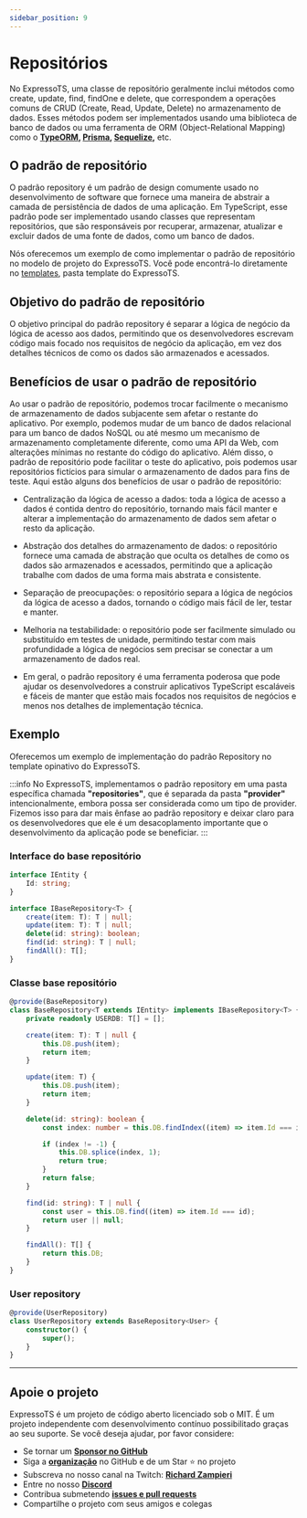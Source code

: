 ```yaml
---
sidebar_position: 9
---
```


# Repositórios

No ExpressoTS, uma classe de repositório geralmente inclui métodos como create, update, find, findOne e delete, que correspondem a operações comuns de CRUD (Create, Read, Update, Delete) no armazenamento de dados. Esses métodos podem ser implementados usando uma biblioteca de banco de dados ou uma ferramenta de ORM (Object-Relational Mapping) como o **[TypeORM](https://typeorm.io/), [Prisma](https://www.prisma.io/), [Sequelize](https://sequelize.org/),** etc.

## O padrão de repositório

O padrão repository é um padrão de design comumente usado no desenvolvimento de software que fornece uma maneira de abstrair a camada de persistência de dados de uma aplicação. Em TypeScript, esse padrão pode ser implementado usando classes que representam repositórios, que são responsáveis por recuperar, armazenar, atualizar e excluir dados de uma fonte de dados, como um banco de dados.

Nós oferecemos um exemplo de como implementar o padrão de repositório no modelo de projeto do ExpressoTS. Você pode encontrá-lo diretamente no [templates](https://github.com/expressots/expressots/tree/main/templates), pasta template do ExpressoTS.

## Objetivo do padrão de repositório

O objetivo principal do padrão repository é separar a lógica de negócio da lógica de acesso aos dados, permitindo que os desenvolvedores escrevam código mais focado nos requisitos de negócio da aplicação, em vez dos detalhes técnicos de como os dados são armazenados e acessados.

## Benefícios de usar o padrão de repositório

Ao usar o padrão de repositório, podemos trocar facilmente o mecanismo de armazenamento de dados subjacente sem afetar o restante do aplicativo. Por exemplo, podemos mudar de um banco de dados relacional para um banco de dados NoSQL ou até mesmo um mecanismo de armazenamento completamente diferente, como uma API da Web, com alterações mínimas no restante do código do aplicativo. Além disso, o padrão de repositório pode facilitar o teste do aplicativo, pois podemos usar repositórios fictícios para simular o armazenamento de dados para fins de teste. Aqui estão alguns dos benefícios de usar o padrão de repositório:

-   Centralização da lógica de acesso a dados: toda a lógica de acesso a dados é contida dentro do repositório, tornando mais fácil manter e alterar a implementação do armazenamento de dados sem afetar o resto da aplicação.

-   Abstração dos detalhes do armazenamento de dados: o repositório fornece uma camada de abstração que oculta os detalhes de como os dados são armazenados e acessados, permitindo que a aplicação trabalhe com dados de uma forma mais abstrata e consistente.

-   Separação de preocupações: o repositório separa a lógica de negócios da lógica de acesso a dados, tornando o código mais fácil de ler, testar e manter.

-   Melhoria na testabilidade: o repositório pode ser facilmente simulado ou substituído em testes de unidade, permitindo testar com mais profundidade a lógica de negócios sem precisar se conectar a um armazenamento de dados real.

-   Em geral, o padrão repository é uma ferramenta poderosa que pode ajudar os desenvolvedores a construir aplicativos TypeScript escaláveis e fáceis de manter que estão mais focados nos requisitos de negócios e menos nos detalhes de implementação técnica.

## Exemplo

Oferecemos um exemplo de implementação do padrão Repository no template opinativo do ExpressoTS.

:::info
No ExpressoTS, implementamos o padrão repository em uma pasta específica chamada **"repositories"**, que é separada da pasta **"provider"** intencionalmente, embora possa ser considerada como um tipo de provider. Fizemos isso para dar mais ênfase ao padrão repository e deixar claro para os desenvolvedores que ele é um desacoplamento importante que o desenvolvimento da aplicação pode se beneficiar.
:::

### Interface do base repositório

```typescript
interface IEntity {
    Id: string;
}

interface IBaseRepository<T> {
    create(item: T): T | null;
    update(item: T): T | null;
    delete(id: string): boolean;
    find(id: string): T | null;
    findAll(): T[];
}
```

### Classe base repositório

```typescript
@provide(BaseRepository)
class BaseRepository<T extends IEntity> implements IBaseRepository<T> {
    private readonly USERDB: T[] = [];

    create(item: T): T | null {
        this.DB.push(item);
        return item;
    }

    update(item: T) {
        this.DB.push(item);
        return item;
    }

    delete(id: string): boolean {
        const index: number = this.DB.findIndex((item) => item.Id === id);

        if (index != -1) {
            this.DB.splice(index, 1);
            return true;
        }
        return false;
    }

    find(id: string): T | null {
        const user = this.DB.find((item) => item.Id === id);
        return user || null;
    }

    findAll(): T[] {
        return this.DB;
    }
}
```

### User repository

```typescript
@provide(UserRepository)
class UserRepository extends BaseRepository<User> {
    constructor() {
        super();
    }
}
```

---

## Apoie o projeto

ExpressoTS é um projeto de código aberto licenciado sob o MIT. É um projeto independente com desenvolvimento contínuo possibilitado graças ao seu suporte. Se você deseja ajudar, por favor considere:

-   Se tornar um **[Sponsor no GitHub](https://github.com/sponsors/expressots)**
-   Siga a **[organização](https://github.com/expressots)** no GitHub e de um Star ⭐ no projeto
-   Subscreva no nosso canal na Twitch: **[Richard Zampieri](https://www.twitch.tv/richardzampieri)**
-   Entre no nosso **[Discord](https://discord.com/invite/PyPJfGK)**
-   Contribua submetendo **[issues e pull requests](https://github.com/expressots/expressots/issues/new/choose)**
-   Compartilhe o projeto com seus amigos e colegas
